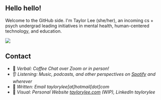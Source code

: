 ## Hello hello!

Welcome to the GitHub side. I'm Taylor Lee (she/her), an incoming cs + psych undergrad leading initiatives in mental health, human-centered technology, and education. 

![](https://komarev.com/ghpvc/?username=taylorylee&color=blue)


## Contact
* 💬 _Verbal: Coffee Chat over Zoom or in person!_
* 👂 _Listening: Music, podcasts, and other perspectives on [Spotify](https://volt.fm/taylorlee) and wherever_  
* 📧 _Written: Email taylorylee[at]hotmail[dot]com_
* 👀 _Visual: Personal Website [taylorylee.com](https://taylorlee.notion.site/taylorlee/Hi-I-m-Taylor-Lee-89b3be3bd07e4bacb8603e65c9d1b27a) (WIP), LinkedIn taylorylee_

